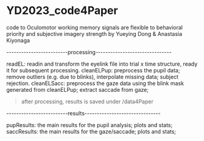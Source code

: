 # YD2023_code4Paper
code to Oculomotor working memory signals are flexible to behavioral priority and subjective imagery strength by Yueying Dong & Anastasia Kiyonaga

-------------------------processing-------------------------------

readEL: readin and transform the eyelink file into trial x time structure, ready it for subsequent processing. 
cleanELPup: preprocess the pupil data; remove outliers (e.g. due to blinks), interpolate missing data; subject rejection.
cleanELSacc: preprocess the gaze data using the blink mask generated from cleanELPup; extract saccade from gaze; 

> after processing, results is saved under /data4Paper

-------------------------results-------------------------------

pupResults: the main results for the pupil analysis; plots and stats;
saccResults: the main results for the gaze/saccade; plots and stats;
